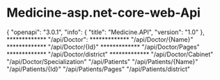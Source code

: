# Medicine-asp.net-core-web-Api

{
  "openapi": "3.0.1",
  "info": {
    "title": "Medicine.API",
    "version": "1.0"
  },
    *************
    "/api/Doctor":
    *************
    "/api/Doctor/{Name}"
     *************
    "/api/Doctor/{Id}"
    *************
    "/api/Doctor/Pages"
    *************
    "/api/Doctor/district"
    *************
    "/api/Doctor/Cabinet"
    "/api/Doctor/Specialization"
    "/api/Patients"
    "/api/Patients/{Name}"
    "/api/Patients/{Id}"
    "/api/Patients/Pages"
    "/api/Patients/district"
